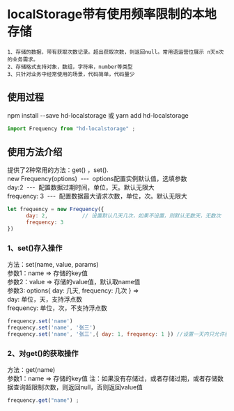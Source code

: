 # localStorage带有使用频率限制的本地存储
```
1、存储的数据，带有获取次数记录。超出获取次数，则返回null。常用语运营位展示 n天n次 的业务需求。
2、存储格式支持对象，数组，字符串，number等类型
3、只针对业务中经常使用的场景，代码简单，代码量少
```
## 使用过程

npm install --save hd-localstorage 或 yarn add hd-localstorage
```js
import Frequency from "hd-localstorage" ;
```

## 使用方法介绍

提供了2种常用的方法：get() ，set(). <br />
new Frequency(options)&nbsp;&nbsp;---&nbsp;&nbsp;options配置实例默认值，选填参数 <br />
day:2&nbsp;&nbsp;---&nbsp;&nbsp;配置数据过期时间，单位，天。默认无限大 <br />
frequency: 3&nbsp;&nbsp;---&nbsp;&nbsp;配置数据最大请求次数，单位，次。默认无限大<br />
```js
let frequency = new Frequency({
      day: 2,           // 设置默认几天几次，如果不设置，则默认无数天，无数次
      frequency: 3
})
```

### 1、set()存入操作
方法：set(name, value, params) <br />
参数1：name => 存储的key值 <br />
参数2：value => 存储的value值，默认取name值 <br />
参数3: options{ day: 几天, frequency: 几次 } => <br />
      day: 单位，天，支持浮点数 <br />
      frequency: 单位，次，不支持浮点数 <br />
```js
frequency.set('name') 
frequency.set('name', '张三') 
frequency.set('name', '张三',{ day: 1, frequency: 1 }) //设置一天内只允许获取一次
```

### 2、对get()的获取操作
方法：get(name)<br />
参数1：name => 存储的key值
注：如果没有存储过，或者存储过期，或者存储数据查询超限制次数，则返回null，否则返回value值
```js
frequency.get("name") ;
```

